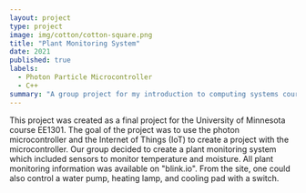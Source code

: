 ```yaml
---
layout: project
type: project
image: img/cotton/cotton-square.png
title: "Plant Monitoring System"
date: 2021
published: true
labels:
  - Photon Particle Microcontroller
  - C++
summary: "A group project for my introduction to computing systems course EE1301."
---
```


This project was created as a final project for the University of Minnesota course EE1301. The goal of the project was
to use the photon microcontroller and the Internet of Things (IoT) to create a project with the microcontroller. Our group
decided to create a plant monitoring system which included sensors to monitor temperature and moisture. All plant monitoring
information was available on "blink.io". From the site, one could also control a water pump, heating lamp, and 
cooling pad with a switch. 
